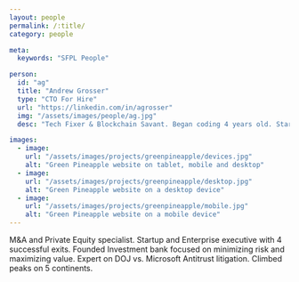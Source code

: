 ```yaml
---
layout: people
permalink: /:title/
category: people

meta:
  keywords: "SFPL People"

person:
  id: "ag"
  title: "Andrew Grosser"
  type: "CTO For Hire"
  url: "https://linkedin.com/in/agrosser"
  img: "/assets/images/people/ag.jpg"
  desc: "Tech Fixer & Blockchain Savant. Began coding 4 years old. Started Quantum Cryptography in Australia. Built 7 figure business from the ground. Facilitated C round investment. Avid teacher and mentor. Hedge fund, AI & BCI algorithm builder. Business consultant with over 15 years in startups and enterprise. Well versed and consult in block-chain."

images:
  - image:
    url: "/assets/images/projects/greenpineapple/devices.jpg"
    alt: "Green Pineapple website on tablet, mobile and desktop"
  - image:
    url: "/assets/images/projects/greenpineapple/desktop.jpg"
    alt: "Green Pineapple website on a desktop device"
  - image:
    url: "/assets/images/projects/greenpineapple/mobile.jpg"
    alt: "Green Pineapple website on a mobile device"
---
```

<p>M&A and Private Equity specialist. Startup and Enterprise executive with 4 successful exits. Founded Investment bank focused on minimizing risk and maximizing value. Expert on DOJ vs. Microsoft Antitrust litigation. Climbed peaks on 5 continents.</p>
